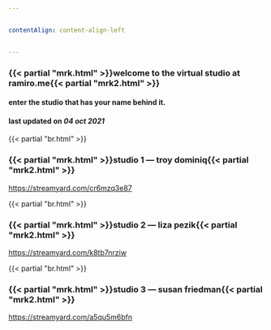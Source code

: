 ```yaml
---


contentAlign: content-align-left


---
```

### {{< partial "mrk.html" >}}welcome to the virtual studio at ramiro.me{{< partial "mrk2.html" >}}
#### enter the studio that has your name behind it.
#### last updated on *04 oct 2021*

{{< partial "br.html" >}}
### {{< partial "mrk.html" >}}studio 1 — troy dominiq{{< partial "mrk2.html" >}}
https://streamyard.com/cr6mzq3e87

{{< partial "br.html" >}}
### {{< partial "mrk.html" >}}studio 2 — liza pezik{{< partial "mrk2.html" >}}
https://streamyard.com/k8tb7nrziw

{{< partial "br.html" >}}
### {{< partial "mrk.html" >}}studio 3 — susan friedman{{< partial "mrk2.html" >}}
https://streamyard.com/a5qu5m6bfn
